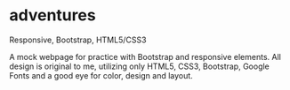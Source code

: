 adventures
==========

Responsive, Bootstrap, HTML5/CSS3

A mock webpage for practice with Bootstrap and responsive elements. All design is original to me, utilizing only
HTML5, CSS3, Bootstrap, Google Fonts and a good eye for color, design and layout.
